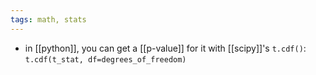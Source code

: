 ```yaml
---
tags: math, stats
---
```


- in [[python]], you can get a [[p-value]] for it with [[scipy]]'s `t.cdf()`: `t.cdf(t_stat, df=degrees_of_freedom)`